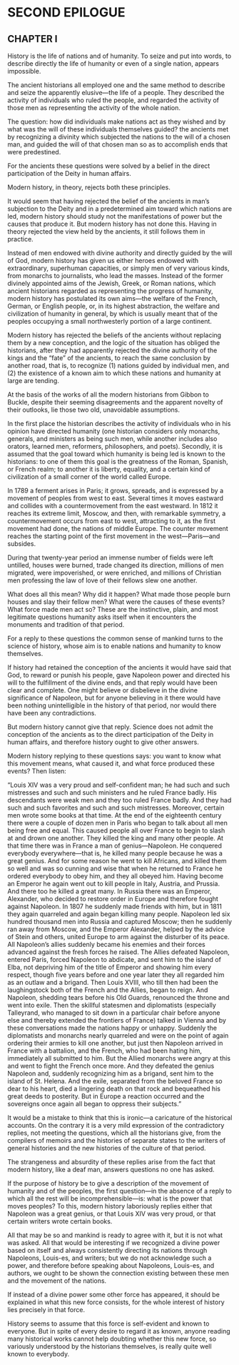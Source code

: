 # SECOND EPILOGUE





## CHAPTER I

History is the life of nations and of humanity. To seize and put into
words, to describe directly the life of humanity or even of a single
nation, appears impossible.

The ancient historians all employed one and the same method to describe
and seize the apparently elusive—the life of a people. They described
the activity of individuals who ruled the people, and regarded the
activity of those men as representing the activity of the whole nation.

The question: how did individuals make nations act as they wished and by
what was the will of these individuals themselves guided? the ancients
met by recognizing a divinity which subjected the nations to the will of
a chosen man, and guided the will of that chosen man so as to accomplish
ends that were predestined.

For the ancients these questions were solved by a belief in the direct
participation of the Deity in human affairs.

Modern history, in theory, rejects both these principles.

It would seem that having rejected the belief of the ancients in man’s
subjection to the Deity and in a predetermined aim toward which nations
are led, modern history should study not the manifestations of power but
the causes that produce it. But modern history has not done this. Having
in theory rejected the view held by the ancients, it still follows them
in practice.

Instead of men endowed with divine authority and directly guided by
the will of God, modern history has given us either heroes endowed with
extraordinary, superhuman capacities, or simply men of very various
kinds, from monarchs to journalists, who lead the masses. Instead of the
former divinely appointed aims of the Jewish, Greek, or Roman nations,
which ancient historians regarded as representing the progress of
humanity, modern history has postulated its own aims—the welfare of the
French, German, or English people, or, in its highest abstraction, the
welfare and civilization of humanity in general, by which is usually
meant that of the peoples occupying a small northwesterly portion of a
large continent.

Modern history has rejected the beliefs of the ancients without
replacing them by a new conception, and the logic of the situation has
obliged the historians, after they had apparently rejected the divine
authority of the kings and the “fate” of the ancients, to reach the same
conclusion by another road, that is, to recognize (1) nations guided
by individual men, and (2) the existence of a known aim to which these
nations and humanity at large are tending.

At the basis of the works of all the modern historians from Gibbon to
Buckle, despite their seeming disagreements and the apparent novelty of
their outlooks, lie those two old, unavoidable assumptions.

In the first place the historian describes the activity of individuals
who in his opinion have directed humanity (one historian considers
only monarchs, generals, and ministers as being such men, while another
includes also orators, learned men, reformers, philosophers, and poets).
Secondly, it is assumed that the goal toward which humanity is being led
is known to the historians: to one of them this goal is the greatness of
the Roman, Spanish, or French realm; to another it is liberty, equality,
and a certain kind of civilization of a small corner of the world called
Europe.

In 1789 a ferment arises in Paris; it grows, spreads, and is expressed
by a movement of peoples from west to east. Several times it moves
eastward and collides with a countermovement from the east westward.
In 1812 it reaches its extreme limit, Moscow, and then, with remarkable
symmetry, a countermovement occurs from east to west, attracting to
it, as the first movement had done, the nations of middle Europe. The
counter movement reaches the starting point of the first movement in the
west—Paris—and subsides.

During that twenty-year period an immense number of fields were left
untilled, houses were burned, trade changed its direction, millions
of men migrated, were impoverished, or were enriched, and millions
of Christian men professing the law of love of their fellows slew one
another.

What does all this mean? Why did it happen? What made those people burn
houses and slay their fellow men? What were the causes of these events?
What force made men act so? These are the instinctive, plain, and
most legitimate questions humanity asks itself when it encounters the
monuments and tradition of that period.

For a reply to these questions the common sense of mankind turns to the
science of history, whose aim is to enable nations and humanity to know
themselves.

If history had retained the conception of the ancients it would have
said that God, to reward or punish his people, gave Napoleon power and
directed his will to the fulfillment of the divine ends, and that reply
would have been clear and complete. One might believe or disbelieve
in the divine significance of Napoleon, but for anyone believing in
it there would have been nothing unintelligible in the history of that
period, nor would there have been any contradictions.

But modern history cannot give that reply. Science does not admit the
conception of the ancients as to the direct participation of the Deity
in human affairs, and therefore history ought to give other answers.

Modern history replying to these questions says: you want to know what
this movement means, what caused it, and what force produced these
events? Then listen:

“Louis XIV was a very proud and self-confident man; he had such and such
mistresses and such and such ministers and he ruled France badly. His
descendants were weak men and they too ruled France badly. And they had
such and such favorites and such and such mistresses. Moreover, certain
men wrote some books at that time. At the end of the eighteenth century
there were a couple of dozen men in Paris who began to talk about all
men being free and equal. This caused people all over France to begin
to slash at and drown one another. They killed the king and many other
people. At that time there was in France a man of genius—Napoleon. He
conquered everybody everywhere—that is, he killed many people because
he was a great genius. And for some reason he went to kill Africans, and
killed them so well and was so cunning and wise that when he returned to
France he ordered everybody to obey him, and they all obeyed him. Having
become an Emperor he again went out to kill people in Italy, Austria,
and Prussia. And there too he killed a great many. In Russia there
was an Emperor, Alexander, who decided to restore order in Europe and
therefore fought against Napoleon. In 1807 he suddenly made friends
with him, but in 1811 they again quarreled and again began killing many
people. Napoleon led six hundred thousand men into Russia and captured
Moscow; then he suddenly ran away from Moscow, and the Emperor
Alexander, helped by the advice of Stein and others, united Europe to
arm against the disturber of its peace. All Napoleon’s allies suddenly
became his enemies and their forces advanced against the fresh forces he
raised. The Allies defeated Napoleon, entered Paris, forced Napoleon to
abdicate, and sent him to the island of Elba, not depriving him of the
title of Emperor and showing him every respect, though five years before
and one year later they all regarded him as an outlaw and a brigand.
Then Louis XVIII, who till then had been the laughingstock both of the
French and the Allies, began to reign. And Napoleon, shedding tears
before his Old Guards, renounced the throne and went into exile. Then
the skillful statesmen and diplomatists (especially Talleyrand, who
managed to sit down in a particular chair before anyone else and
thereby extended the frontiers of France) talked in Vienna and by
these conversations made the nations happy or unhappy. Suddenly the
diplomatists and monarchs nearly quarreled and were on the point of
again ordering their armies to kill one another, but just then Napoleon
arrived in France with a battalion, and the French, who had been hating
him, immediately all submitted to him. But the Allied monarchs were
angry at this and went to fight the French once more. And they defeated
the genius Napoleon and, suddenly recognizing him as a brigand, sent him
to the island of St. Helena. And the exile, separated from the beloved
France so dear to his heart, died a lingering death on that rock and
bequeathed his great deeds to posterity. But in Europe a reaction
occurred and the sovereigns once again all began to oppress their
subjects.”

It would be a mistake to think that this is ironic—a caricature of the
historical accounts. On the contrary it is a very mild expression of
the contradictory replies, not meeting the questions, which all the
historians give, from the compilers of memoirs and the histories
of separate states to the writers of general histories and the new
histories of the culture of that period.

The strangeness and absurdity of these replies arise from the fact that
modern history, like a deaf man, answers questions no one has asked.

If the purpose of history be to give a description of the movement of
humanity and of the peoples, the first question—in the absence of a
reply to which all the rest will be incomprehensible—is: what is the
power that moves peoples? To this, modern history laboriously replies
either that Napoleon was a great genius, or that Louis XIV was very
proud, or that certain writers wrote certain books.

All that may be so and mankind is ready to agree with it, but it is not
what was asked. All that would be interesting if we recognized a divine
power based on itself and always consistently directing its nations
through Napoleons, Louis-es, and writers; but we do not acknowledge such
a power, and therefore before speaking about Napoleons, Louis-es, and
authors, we ought to be shown the connection existing between these men
and the movement of the nations.

If instead of a divine power some other force has appeared, it should
be explained in what this new force consists, for the whole interest of
history lies precisely in that force.

History seems to assume that this force is self-evident and known to
everyone. But in spite of every desire to regard it as known, anyone
reading many historical works cannot help doubting whether this new
force, so variously understood by the historians themselves, is really
quite well known to everybody.





